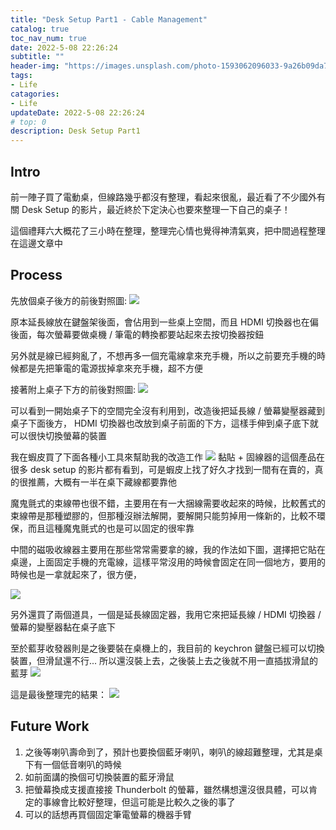 ```yaml
---
title: "Desk Setup Part1 - Cable Management"
catalog: true
toc_nav_num: true
date: 2022-5-08 22:26:24
subtitle: ""
header-img: "https://images.unsplash.com/photo-1593062096033-9a26b09da705?ixlib=rb-1.2.1&ixid=MnwxMjA3fDB8MHxwaG90by1wYWdlfHx8fGVufDB8fHx8&auto=format&fit=crop&w=1740&q=80"
tags:
- Life
catagories:
- Life
updateDate: 2022-5-08 22:26:24
# top: 0
description: Desk Setup Part1
---
```


## Intro
前一陣子買了電動桌，但線路幾乎都沒有整理，看起來很亂，最近看了不少國外有關 Desk Setup 的影片，最近終於下定決心也要來整理一下自己的桌子！

這個禮拜六大概花了三小時在整理，整理完心情也覺得神清氣爽，把中間過程整理在這邊文章中
## Process
先放個桌子後方的前後對照圖:
![](https://i.imgur.com/ZkY4uWD.jpg)

原本延長線放在鍵盤架後面，會佔用到一些桌上空間，而且 HDMI 切換器也在偏後面，每次螢幕要做桌機 / 筆電的轉換都要站起來去按切換器按鈕

另外就是線已經夠亂了，不想再多一個充電線拿來充手機，所以之前要充手機的時候都是先把筆電的電源拔掉拿來充手機，超不方便

接著附上桌子下方的前後對照圖:
![](https://i.imgur.com/anlnm5k.jpg)

可以看到一開始桌子下的空間完全沒有利用到，改造後把延長線 / 螢幕變壓器藏到桌子下面後方， HDMI 切換器也改放到桌子前面的下方，這樣手伸到桌子底下就可以很快切換螢幕的裝置

我在蝦皮買了下面各種小工具來幫助我的改造工作
![](https://i.imgur.com/SQBXRYb.jpg)
黏貼 + 固線器的這個產品在很多 desk setup 的影片都有看到，可是蝦皮上找了好久才找到一間有在賣的，真的很推薦，大概有一半在桌下藏線都要靠他

魔鬼氈式的束線帶也很不錯，主要用在有一大捆線需要收起來的時候，比較舊式的束線帶是那種塑膠的，但那種沒辦法解開，要解開只能剪掉用一條新的，比較不環保，而且這種魔鬼氈式的也是可以固定的很牢靠

中間的磁吸收線器主要用在那些常常需要拿的線，我的作法如下圖，選擇把它貼在桌邊，上面固定手機的充電線，這樣平常沒用的時候會固定在同一個地方，要用的時候也是一拿就起來了，很方便，

![](https://i.imgur.com/a4Kv6X1.jpg)

另外還買了兩個道具，一個是延長線固定器，我用它來把延長線 / HDMI 切換器 / 螢幕的變壓器黏在桌子底下

至於藍芽收發器則是之後要裝在桌機上的，我目前的 keychron 鍵盤已經可以切換裝置，但滑鼠還不行... 所以還沒裝上去，之後裝上去之後就不用一直插拔滑鼠的藍芽
![](https://i.imgur.com/zVSqtxC.png)

這是最後整理完的結果：
![](https://i.imgur.com/kAdHTKW.jpg)

## Future Work
1. 之後等喇叭壽命到了，預計也要換個藍牙喇叭，喇叭的線超難整理，尤其是桌下有一個低音喇叭的時候
2. 如前面講的換個可切換裝置的藍牙滑鼠
3. 把螢幕換成支援直接接 Thunderbolt 的螢幕，雖然構想還沒很具體，可以肯定的事線會比較好整理，但這可能是比較久之後的事了
4. 可以的話想再買個固定筆電螢幕的機器手臂